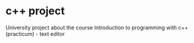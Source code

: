 # c++ project
University project about the course Introduction to programming with c++ (practicum) - text editor
